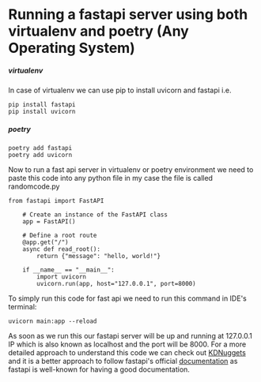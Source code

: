 
# Running a fastapi server using both virtualenv and poetry (Any Operating System)

##### virtualenv

In case of virtualenv we can use pip to install uvicorn and fastapi i.e. 

```python3
pip install fastapi
pip install uvicorn
```

##### poetry

```python3
poetry add fastapi
poetry add uvicorn
```

Now to run a fast api server in virtualenv or poetry environment we need to paste this code into any python file in my case the file is called randomcode.py 

```python3
from fastapi import FastAPI

    # Create an instance of the FastAPI class
    app = FastAPI()

    # Define a root route
    @app.get("/")
    async def read_root():
        return {"message": "hello, world!"}

    if __name__ == "__main__":
        import uvicorn
        uvicorn.run(app, host="127.0.0.1", port=8000)
```

To simply run this code for fast api we need to run this command in IDE's terminal:

<code>uvicorn main:app --reload</code>

As soon as we run this our fastapi server will be up and running at 127.0.0.1 IP which is also known as localhost and the port will be 8000. 
For a more detailed approach to understand this code we can check out [KDNuggets](https://www.kdnuggets.com/beginners-guide-to-fastapi) and it is a better approach to follow fastapi's official [documentation](https://fastapi.tiangolo.com/tutorial/first-steps/) as fastapi is well-known for having a good documentation.  